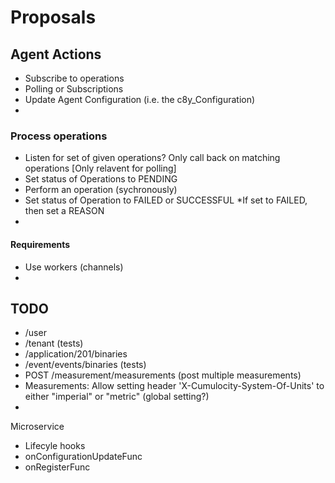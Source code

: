 # Proposals

## Agent Actions

* Subscribe to operations
* Polling or Subscriptions
* Update Agent Configuration (i.e. the c8y_Configuration)
* 

### Process operations

* Listen for set of given operations? Only call back on matching operations [Only relavent for polling]
* Set status of Operations to PENDING
* Perform an operation (sychronously)
* Set status of Operation to FAILED or SUCCESSFUL *If set to FAILED, then set a REASON
* 

#### Requirements

* Use workers (channels)
* 

## TODO

* /user
* /tenant (tests)
* /application/201/binaries
* /event/events/binaries (tests)
* POST /measurement/measurements (post multiple measurements)
* Measurements: Allow setting header 'X-Cumulocity-System-Of-Units' to either "imperial" or "metric" (global setting?)
* 

Microservice
* Lifecyle hooks
 * onConfigurationUpdateFunc
 * onRegisterFunc
